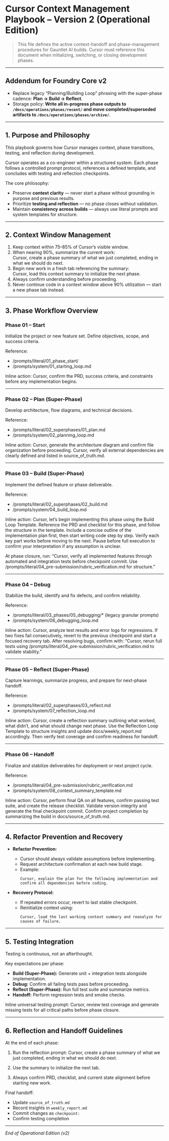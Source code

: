 # Cursor Context Management Playbook – Version 2 (Operational Edition)

> This file defines the active context-handoff and phase-management procedures 
> for Gauntlet AI builds. Cursor must reference this document when initializing, 
> switching, or closing development phases.

---

## Addendum for Foundry Core v2
- Replace legacy “Planning/Building Loop” phrasing with the super-phase cadence: **Plan → Build → Reflect**.
- Storage policy: **Write all in-progress phase outputs to `/docs/operations/phases/recent/` and move completed/superseded artifacts to `/docs/operations/phases/archive/`**.

---

## 1. Purpose and Philosophy

This playbook governs how Cursor manages context, phase transitions, testing, and reflection during development.

Cursor operates as a co-engineer within a structured system. Each phase follows a controlled prompt protocol, references a defined template, and concludes with testing and reflection checkpoints.

The core philosophy:
- Preserve **context clarity** — never start a phase without grounding in purpose and previous results.  
- Prioritize **testing and reflection** — no phase closes without validation.  
- Maintain **consistency across builds** — always use literal prompts and system templates for structure.

---

## 2. Context Window Management

1. Keep context within 75–85% of Cursor’s visible window.  
2. When nearing 90%, summarize the current work:  
Cursor, create a phase summary of what we just completed, ending in what we should do next.
3. Begin new work in a fresh tab referencing the summary:  
Cursor, load this context summary to initialize the next phase.
4. Always confirm understanding before proceeding.  
5. Never continue code in a context window above 90% utilization — start a new phase tab instead.

---

## 3. Phase Workflow Overview

### **Phase 01 – Start**
Initialize the project or new feature set. Define objectives, scope, and success criteria.

Reference:
- /prompts/literal/01_phase_start/
- /prompts/system/01_starting_loop.md

Inline action:
Cursor, confirm the PRD, success criteria, and constraints before any implementation begins.

---

### **Phase 02 – Plan (Super-Phase)**
Develop architecture, flow diagrams, and technical decisions.

Reference:
- /prompts/literal/02_superphases/01_plan.md
- /prompts/system/02_planning_loop.md

Inline action:
Cursor, generate the architecture diagram and confirm file organization before proceeding.
Cursor, verify all external dependencies are clearly defined and listed in source_of_truth.md.

---

### **Phase 03 – Build (Super-Phase)**
Implement the defined feature or phase deliverable.

Reference:
- /prompts/literal/02_superphases/02_build.md
- /prompts/system/04_build_loop.md

Inline action:
Cursor, let’s begin implementing this phase using the Build Loop Template.
Reference the PRD and checklist for this phase, and follow the structure in the template.
Include a concise outline of the implementation plan first, then start writing code step by step.
Verify each key part works before moving to the next.
Pause before full execution to confirm your interpretation if any assumption is unclear.

At phase closure, run:
“Cursor, verify all implemented features through automated and integration tests before checkpoint commit.
Use /prompts/literal/04_pre-submission/rubric_verification.md for structure.”

---

### **Phase 04 – Debug**
Stabilize the build, identify and fix defects, and confirm reliability.

Reference:
- /prompts/literal/03_phases/05_debugging/* (legacy granular prompts)
- /prompts/system/06_debugging_loop.md

Inline action:
Cursor, analyze test results and error logs for regressions.
If two fixes fail consecutively, revert to the previous checkpoint and start a focused recovery tab.
After resolving bugs, confirm with:
“Cursor, rerun full tests using /prompts/literal/04_pre-submission/rubric_verification.md to validate stability.”

---

### **Phase 05 – Reflect (Super-Phase)**
Capture learnings, summarize progress, and prepare for next-phase handoff.

Reference:
- /prompts/literal/02_superphases/03_reflect.md
- /prompts/system/07_reflection_loop.md

Inline action:
Cursor, create a reflection summary outlining what worked, what didn’t, and what should change next phase.
Use the Reflection Loop Template to structure insights and update docs/weekly_report.md accordingly.
Then verify test coverage and confirm readiness for handoff.

---

### **Phase 06 – Handoff**
Finalize and stabilize deliverables for deployment or next project cycle.

Reference:
- /prompts/literal/04_pre-submission/rubric_verification.md
- /prompts/system/08_context_summary_template.md

Inline action:
Cursor, perform final QA on all features, confirm passing test suite, and create the release checklist.
Validate version integrity and generate the final checkpoint commit.
Confirm project completion by summarizing the build in docs/source_of_truth.md.

---

## 4. Refactor Prevention and Recovery

- **Refactor Prevention:**  
  - Cursor should always validate assumptions before implementing.  
  - Request architecture confirmation at each new build stage.  
  - Example:
    ```
    Cursor, explain the plan for the following implementation and confirm all dependencies before coding.
    ```

- **Recovery Protocol:**  
  - If repeated errors occur, revert to last stable checkpoint.  
  - Reinitialize context using:
    ```
    Cursor, load the last working context summary and reanalyze for causes of failure.
    ```

---

## 5. Testing Integration

Testing is continuous, not an afterthought.  

Key expectations per phase:
- **Build (Super-Phase):** Generate unit + integration tests alongside implementation.  
- **Debug:** Confirm all failing tests pass before proceeding.  
- **Reflect (Super-Phase):** Run full test suite and summarize metrics.  
- **Handoff:** Perform regression tests and smoke checks.

Inline universal testing prompt:
Cursor, review test coverage and generate missing tests for all critical paths before phase closure.

---

## 6. Reflection and Handoff Guidelines

At the end of each phase:
1. Run the reflection prompt:
Cursor, create a phase summary of what we just completed, ending in what we should do next.

2. Use the summary to initialize the next tab.
3. Always confirm PRD, checklist, and current state alignment before starting new work.

Final handoff:
- Update `source_of_truth.md`  
- Record insights in `weekly_report.md`  
- Commit changes as `checkpoint:`  
- Confirm testing completion  

---

*End of Operational Edition (v2)*